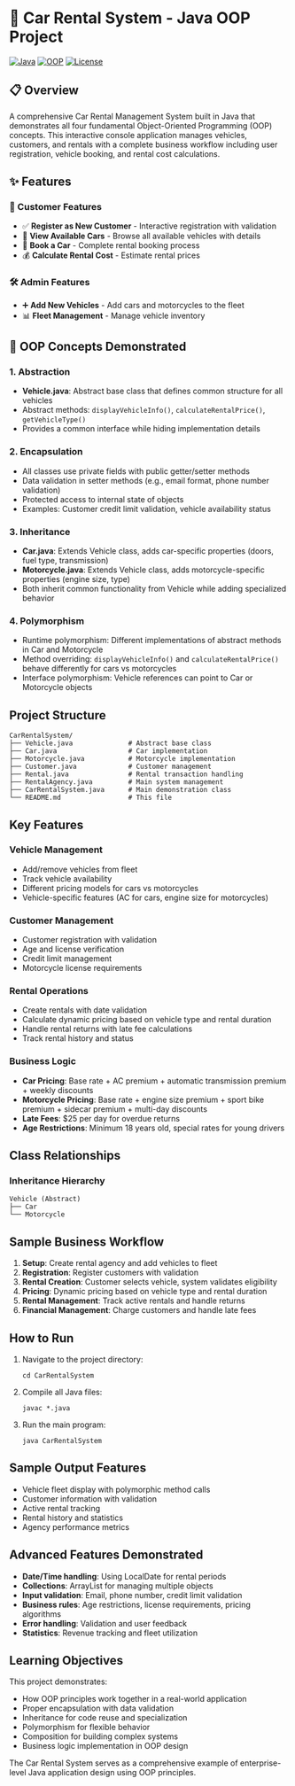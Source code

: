 # 🚗 Car Rental System - Java OOP Project

[![Java](https://img.shields.io/badge/Java-17+-ED8B00?style=for-the-badge&logo=java&logoColor=white)](https://www.oracle.com/java/)
[![OOP](https://img.shields.io/badge/OOP-Concepts-blue?style=for-the-badge)]()
[![License](https://img.shields.io/badge/License-MIT-green?style=for-the-badge)](LICENSE)

## 📋 Overview
A comprehensive Car Rental Management System built in Java that demonstrates all four fundamental Object-Oriented Programming (OOP) concepts. This interactive console application manages vehicles, customers, and rentals with a complete business workflow including user registration, vehicle booking, and rental cost calculations.

## ✨ Features

### 👥 Customer Features
- ✅ **Register as New Customer** - Interactive registration with validation
- 🚗 **View Available Cars** - Browse all available vehicles with details
- 📝 **Book a Car** - Complete rental booking process
- 💰 **Calculate Rental Cost** - Estimate rental prices

### 🛠️ Admin Features
- ➕ **Add New Vehicles** - Add cars and motorcycles to the fleet
- 📊 **Fleet Management** - Manage vehicle inventory

## 🎯 OOP Concepts Demonstrated

### 1. **Abstraction**
- **Vehicle.java**: Abstract base class that defines common structure for all vehicles
- Abstract methods: `displayVehicleInfo()`, `calculateRentalPrice()`, `getVehicleType()`
- Provides a common interface while hiding implementation details

### 2. **Encapsulation**
- All classes use private fields with public getter/setter methods
- Data validation in setter methods (e.g., email format, phone number validation)
- Protected access to internal state of objects
- Examples: Customer credit limit validation, vehicle availability status

### 3. **Inheritance**
- **Car.java**: Extends Vehicle class, adds car-specific properties (doors, fuel type, transmission)
- **Motorcycle.java**: Extends Vehicle class, adds motorcycle-specific properties (engine size, type)
- Both inherit common functionality from Vehicle while adding specialized behavior

### 4. **Polymorphism**
- Runtime polymorphism: Different implementations of abstract methods in Car and Motorcycle
- Method overriding: `displayVehicleInfo()` and `calculateRentalPrice()` behave differently for cars vs motorcycles
- Interface polymorphism: Vehicle references can point to Car or Motorcycle objects

## Project Structure
```
CarRentalSystem/
├── Vehicle.java              # Abstract base class
├── Car.java                  # Car implementation
├── Motorcycle.java           # Motorcycle implementation
├── Customer.java             # Customer management
├── Rental.java               # Rental transaction handling
├── RentalAgency.java         # Main system management
├── CarRentalSystem.java      # Main demonstration class
└── README.md                 # This file
```

## Key Features

### Vehicle Management
- Add/remove vehicles from fleet
- Track vehicle availability
- Different pricing models for cars vs motorcycles
- Vehicle-specific features (AC for cars, engine size for motorcycles)

### Customer Management
- Customer registration with validation
- Age and license verification
- Credit limit management
- Motorcycle license requirements

### Rental Operations
- Create rentals with date validation
- Calculate dynamic pricing based on vehicle type and rental duration
- Handle rental returns with late fee calculations
- Track rental history and status

### Business Logic
- **Car Pricing**: Base rate + AC premium + automatic transmission premium + weekly discounts
- **Motorcycle Pricing**: Base rate + engine size premium + sport bike premium + sidecar premium + multi-day discounts
- **Late Fees**: $25 per day for overdue returns
- **Age Restrictions**: Minimum 18 years old, special rates for young drivers

## Class Relationships

### Inheritance Hierarchy
```
Vehicle (Abstract)
├── Car
└── Motorcycle
```

## Sample Business Workflow
1. **Setup**: Create rental agency and add vehicles to fleet
2. **Registration**: Register customers with validation
3. **Rental Creation**: Customer selects vehicle, system validates eligibility
4. **Pricing**: Dynamic pricing based on vehicle type and rental duration
5. **Rental Management**: Track active rentals and handle returns
6. **Financial Management**: Charge customers and handle late fees

## How to Run
1. Navigate to the project directory:
   ```
   cd CarRentalSystem
   ```

2. Compile all Java files:
   ```
   javac *.java
   ```

3. Run the main program:
   ```
   java CarRentalSystem
   ```

## Sample Output Features
- Vehicle fleet display with polymorphic method calls
- Customer information with validation
- Active rental tracking
- Rental history and statistics
- Agency performance metrics

## Advanced Features Demonstrated
- **Date/Time handling**: Using LocalDate for rental periods
- **Collections**: ArrayList for managing multiple objects
- **Input validation**: Email, phone number, credit limit validation
- **Business rules**: Age restrictions, license requirements, pricing algorithms
- **Error handling**: Validation and user feedback
- **Statistics**: Revenue tracking and fleet utilization

## Learning Objectives
This project demonstrates:
- How OOP principles work together in a real-world application
- Proper encapsulation with data validation
- Inheritance for code reuse and specialization
- Polymorphism for flexible behavior
- Composition for building complex systems
- Business logic implementation in OOP design

The Car Rental System serves as a comprehensive example of enterprise-level Java application design using OOP principles.

